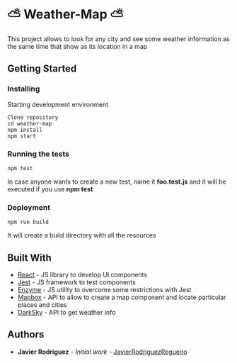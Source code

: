 # :partly_sunny: Weather-Map :partly_sunny:

This project allows to look for any city and see some weather information as the same time that show as its location in a map

## Getting Started

### Installing

Starting development environment

```
Clone repository
cd weather-map
npm install
npm start
```

### Running the tests

```
npm test
```
In case anyone wants to create a new test, name it **foo.test.js** and it will be executed if you use **npm test**


### Deployment

```
npm run build
```
It will create a build directory with all the resources

## Built With

* [React](https://reactjs.org) - JS library to develop UI components
* [Jest](https://jestjs.io) - JS framework to test components
* [Enzyme](https://airbnb.io/enzyme/) - JS utility to overcome some restrictions with Jest
* [Mapbox](https://www.mapbox.com) - API to allow to create a map component and locate particular places and cities
* [DarkSky](https://darksky.net/forecast/40.7127,-74.0059/us12/en) - API to get weather info

## Authors

* **Javier Rodríguez** - *Initial work* - [JavierRodriguezRegueiro](https://github.com/JavierRodriguezRegueiro)
